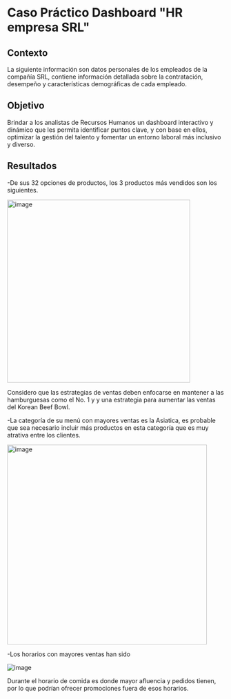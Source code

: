 # Caso Práctico Dashboard "HR empresa SRL"

## Contexto
La siguiente información son datos personales de los empleados de la compañía SRL, contiene información detallada sobre la contratación, desempeño y características demográficas de cada empleado.

## Objetivo
Brindar a los analistas de Recursos Humanos un dashboard interactivo y dinámico que les permita identificar puntos clave, y con base en ellos, optimizar la gestión del talento y fomentar un entorno laboral más inclusivo y diverso.


## Resultados
-De sus 32 opciones de productos, los 3 productos más vendidos son los siguientes.

<img width="424" alt="image" src="https://github.com/user-attachments/assets/efae9ae2-e52a-4808-8ef9-b39969e4879b">

Considero que las estrategias de ventas deben enfocarse en mantener a las hamburguesas como el No. 1 y y una estrategia para aumentar las ventas del Korean Beef Bowl.

-La categoría de su menú con mayores ventas es la Asiatica, es probable que sea necesario incluir más productos en esta categoría que es muy atrativa entre los clientes.

<img width="463" alt="image" src="https://github.com/user-attachments/assets/125b4763-5575-40c4-be8f-af6c03067555">

-Los horarios con mayores ventas han sido


![image](https://github.com/user-attachments/assets/545e6065-7b12-40bd-8afa-c0cc7f90ccd8)

Durante el horario de comida es donde mayor afluencia y pedidos tienen, por lo que podrían ofrecer promociones fuera de esos horarios.
